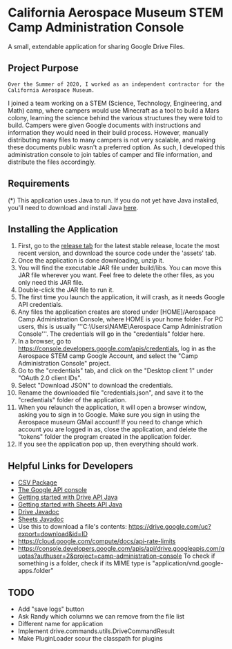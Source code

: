 # California Aerospace Museum STEM Camp Administration Console
A small, extendable application for sharing Google Drive Files.

## Project Purpose ##
    Over the Summer of 2020, I worked as an independent contractor for the California Aerospace Museum.
I joined a team working on a STEM (Science, Technology, Engineering, and Math) camp, where campers
would use Minecraft as a tool to build a Mars colony, learning the science behind the various structures
they were told to build. Campers were given Google documents with instructions and information they would
need in their build process. However, manually distributing many files to many campers is not very scalable,
and making these documents public wasn't a preferred option. As such, I developed this administration console
to join tables of camper and file information, and distribute the files accordingly.

## Requirements ##
(*) This application uses Java to run. If you do not yet have Java installed, you'll need to download and install Java [here](https://www.java.com/en/).

## Installing the Application ##
1. First, go to the [release tab](https://github.com/IronHeart7334/AerospaceCampAdminConsole/releases) for the latest stable release, 
locate the most recent version, and download the source code under the 'assets' tab.
2. Once the application is done downloading, unzip it.
3. You will find the executable JAR file under build/libs. You can move this JAR file wherever you want. Feel free to delete the other files, as you only need this JAR file.
4. Double-click the JAR file to run it.
5. The first time you launch the application, it will crash, as it needs Google API credentials.
6. Any files the application creates are stored under [HOME]/Aerospace Camp Administration Console, where HOME is your home folder.
For PC users, this is usually '''C:\Users\NAME\Aerospace Camp Administration Console'''. The credentials will go in the "credentials" folder here.
7. In a browser, go to https://console.developers.google.com/apis/credentials, log in as the Aerospace STEM camp Google Account, and select the "Camp Administration Console" project.
8. Go to the "credentials" tab, and click on the "Desktop client 1" under "OAuth 2.0 client IDs".
9. Select "Download JSON" to download the credentials.
10. Rename the downloaded file "credentials.json", and save it to the "credentials" folder of the application.
11. When you relaunch the application, it will open a browser window, asking you to sign in to Google. Make sure you sign in using the Aerospace museum GMail account!
If you need to change which account you are logged in as, close the application, and delete the "tokens" folder the program created in the application folder.
12. If you see the application pop up, then everything should work. 

## Helpful Links for Developers ##
* [CSV Package](https://commons.apache.org/proper/commons-csv/apidocs/index.html)
* [The Google API console](https://console.developers.google.com/apis/credentials?authuser=2&project=camp-administration-console)
* [Getting started with Drive API Java](https://developers.google.com/drive/api/v3/quickstart/java)
* [Getting started with Sheets API Java](https://developers.google.com/sheets/api/quickstart/java)
* [Drive Javadoc](https://developers.google.com/resources/api-libraries/documentation/drive/v3/java/latest/overview-summary.html)
* [Sheets Javadoc](https://developers.google.com/resources/api-libraries/documentation/sheets/v4/java/latest/)
* Use this to download a file's contents: https://drive.google.com/uc?export=download&id=ID
* https://cloud.google.com/compute/docs/api-rate-limits
* https://console.developers.google.com/apis/api/drive.googleapis.com/quotas?authuser=2&project=camp-administration-console
To check if something is a folder, check if its MIME type is "application/vnd.google-apps.folder"

## TODO ##
* Add "save logs" button
* Ask Randy which columns we can remove from the file list
* Different name for application
* Implement drive.commands.utils.DriveCommandResult
* Make PluginLoader scour the classpath for plugins
